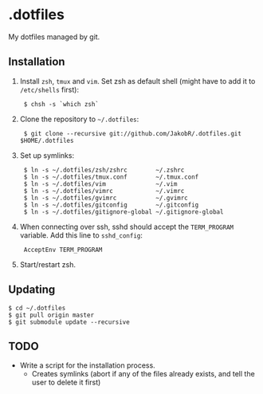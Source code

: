 .dotfiles
=========

My dotfiles managed by git.


Installation
------------

1. Install `zsh`, `tmux` and `vim`. Set zsh as default shell (might have to add it to `/etc/shells` first):

        $ chsh -s `which zsh`

2. Clone the repository to `~/.dotfiles`:

        $ git clone --recursive git://github.com/JakobR/.dotfiles.git $HOME/.dotfiles

3. Set up symlinks:

        $ ln -s ~/.dotfiles/zsh/zshrc        ~/.zshrc
        $ ln -s ~/.dotfiles/tmux.conf        ~/.tmux.conf
        $ ln -s ~/.dotfiles/vim              ~/.vim
        $ ln -s ~/.dotfiles/vimrc            ~/.vimrc
        $ ln -s ~/.dotfiles/gvimrc           ~/.gvimrc
        $ ln -s ~/.dotfiles/gitconfig        ~/.gitconfig
        $ ln -s ~/.dotfiles/gitignore-global ~/.gitignore-global

4. When connecting over ssh, sshd should accept the `TERM_PROGRAM` variable. Add this line to `sshd_config`:

        AcceptEnv TERM_PROGRAM

5. Start/restart zsh.


Updating
--------

    $ cd ~/.dotfiles
    $ git pull origin master
    $ git submodule update --recursive


TODO
----

* Write a script for the installation process.
  * Creates symlinks (abort if any of the files already exists, and tell the user to delete it first)

